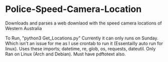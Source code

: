 # Police-Speed-Camera-Location
Downloads and parses a web downlaod with the speed camera locations of Western Australia

To Run, "python3 Get_Locations.py"
Currently it can only runs on Sunday. Which isn't an issue for me as I use crontab to run it (Essentailly auto run for linux).
Uses these imports; datetime, re, glob, os, requests, dateutil.
Only Ran on Linux (Arch and Debian).
Must have pdftotext also.
